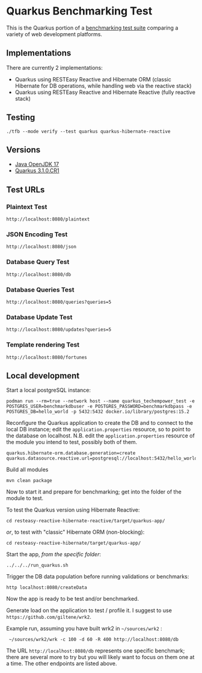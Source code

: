 # Quarkus Benchmarking Test

This is the Quarkus portion of a [benchmarking test suite](../) comparing a variety of web development platforms.

## Implementations

There are currently 2 implementations:

- Quarkus using RESTEasy Reactive and Hibernate ORM (classic Hibernate for DB operations, while handling web via the reactive stack)
- Quarkus using RESTEasy Reactive and Hibernate Reactive (fully reactive stack)

## Testing

    ./tfb --mode verify --test quarkus quarkus-hibernate-reactive

## Versions

* [Java OpenJDK 17](http://openjdk.java.net/)
* [Quarkus 3.1.0.CR1](https://quarkus.io)

## Test URLs

### Plaintext Test

    http://localhost:8080/plaintext

### JSON Encoding Test

    http://localhost:8080/json

### Database Query Test

    http://localhost:8080/db

### Database Queries Test

    http://localhost:8080/queries?queries=5

### Database Update Test

    http://localhost:8080/updates?queries=5

### Template rendering Test

    http://localhost:8080/fortunes

## Local development

Start a local postgreSQL instance:

    podman run --rm=true --network host --name quarkus_techempower_test -e POSTGRES_USER=benchmarkdbuser -e POSTGRES_PASSWORD=benchmarkdbpass -e POSTGRES_DB=hello_world -p 5432:5432 docker.io/library/postgres:15.2

Reconfigure the Quarkus application to create the DB and to connect to the local DB instance;
edit the `application.properties` resource, so to point to the database on localhost.
N.B. edit the `application.properties` resource of the module you intend to test, possibly 
both of them.

    quarkus.hibernate-orm.database.generation=create
    quarkus.datasource.reactive.url=postgresql://localhost:5432/hello_world

Build all modules

    mvn clean package

Now to start it and prepare for benchmarking;
get into the folder of the module to test.

To test the Quarkus version using Hibernate Reactive:

    cd resteasy-reactive-hibernate-reactive/target/quarkus-app/

*or*, to test with "classic" Hibernate ORM (non-blocking):

    cd resteasy-reactive-hibernate/target/quarkus-app/

Start the app, *from the specific folder*:

    ../../../run_quarkus.sh

Trigger the DB data population before running validations or benchmarks:

    http localhost:8080/createData

Now the app is ready to be test and/or benchmarked.

Generate load on the application to test / profile it.
I suggest to use `https://github.com/giltene/wrk2`.

Example run, assuming you have built wrk2 in `~/sources/wrk2` :

     ~/sources/wrk2/wrk -c 100 -d 60 -R 400 http://localhost:8080/db

The URL `http://localhost:8080/db` represents one specific benchmark; there are several more to try
but you will likely want to focus on them one at a time.
The other endpoints are listed above.
